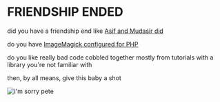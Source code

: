 # FRIENDSHIP ENDED

did you have a friendship end like [Asif and Mudasir did](http://www.buzzfeed.com/ryanhatesthis/friendship-is-all-about-compromise)

do you have [ImageMagick configured for PHP](http://php.net/manual/en/book.imagick.php)

do you like really bad code cobbled together mostly from tutorials with a library you're not familiar with

then, by all means, give this baby a shot

![i'm sorry pete](http://i.imgur.com/3xauMgl.jpg)
